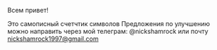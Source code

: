Всем привет! 

Это самописный счетчтик символов 
Предложения по улучшению можно направить через мой телеграм: 
@nickshamrock 
или почту 
nickshamrock1997@gmail.com
